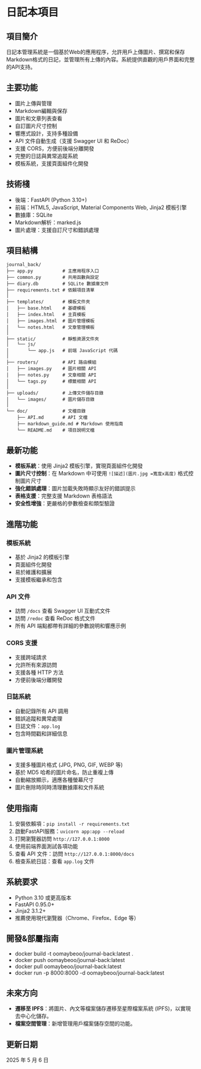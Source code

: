 # 日記本項目

## 項目簡介
日記本管理系統是一個基於Web的應用程序，允許用戶上傳圖片、撰寫和保存Markdown格式的日記，並管理所有上傳的內容。系統提供直觀的用戶界面和完整的API支持。

## 主要功能
- 圖片上傳與管理
- Markdown編輯與保存
- 圖片和文章列表查看
- 自訂圖片尺寸控制
- 響應式設計，支持多種設備
- API 文件自動生成（支援 Swagger UI 和 ReDoc）
- 支援 CORS，方便前後端分離開發
- 完整的日誌與異常追蹤系統
- 模板系統，支援頁面組件化開發

## 技術棧
- 後端：FastAPI (Python 3.10+)
- 前端：HTML5, JavaScript, Material Components Web, Jinja2 模板引擎
- 數據庫：SQLite
- Markdown解析：marked.js
- 圖片處理：支援自訂尺寸和錯誤處理

## 項目結構
```
journal_back/
├── app.py           # 主應用程序入口
├── common.py        # 共用函數與設定
├── diary.db         # SQLite 數據庫文件
├── requirements.txt # 依賴項目清單
│
├── templates/       # 模板文件夾
│   ├── base.html    # 基礎模板
│   ├── index.html   # 主頁模板
│   ├── images.html  # 圖片管理模板
│   └── notes.html   # 文章管理模板
│
├── static/          # 靜態資源文件夾
│   └── js/
│       └── app.js   # 前端 JavaScript 代碼
│
├── routers/         # API 路由模組
│   ├── images.py    # 圖片相關 API
│   ├── notes.py     # 文章相關 API
│   └── tags.py      # 標籤相關 API
│
├── uploads/         # 上傳文件儲存目錄
│   └── images/      # 圖片儲存目錄
│
└── doc/             # 文檔目錄
    ├── API.md       # API 文檔
    ├── markdown_guide.md # Markdown 使用指南
    └── README.md    # 項目說明文檔
```

## 最新功能
- **模板系統**：使用 Jinja2 模板引擎，實現頁面組件化開發
- **圖片尺寸控制**：在 Markdown 中可使用 `![描述](圖片.jpg =寬度x高度)` 格式控制圖片尺寸
- **強化錯誤處理**：圖片加載失敗時顯示友好的錯誤提示
- **表格支援**：完整支援 Markdown 表格語法
- **安全性增強**：更嚴格的參數檢查和類型驗證

## 進階功能

### 模板系統
- 基於 Jinja2 的模板引擎
- 頁面組件化開發
- 易於維護和擴展
- 支援模板繼承和包含

### API 文件
- 訪問 `/docs` 查看 Swagger UI 互動式文件
- 訪問 `/redoc` 查看 ReDoc 格式文件
- 所有 API 端點都帶有詳細的參數說明和響應示例

### CORS 支援
- 支援跨域請求
- 允許所有來源訪問
- 支援各種 HTTP 方法
- 方便前後端分離開發

### 日誌系統
- 自動記錄所有 API 調用
- 錯誤追蹤和異常處理
- 日誌文件：`app.log`
- 包含時間戳和詳細信息

### 圖片管理系統
- 支援多種圖片格式 (JPG, PNG, GIF, WEBP 等)
- 基於 MD5 哈希的圖片命名，防止重複上傳
- 自動縮放顯示，適應各種螢幕尺寸
- 圖片刪除時同時清理數據庫和文件系統

## 使用指南
1. 安裝依賴項：`pip install -r requirements.txt`
2. 啟動FastAPI服務：`uvicorn app:app --reload`
3. 打開瀏覽器訪問 `http://127.0.0.1:8000`
4. 使用前端界面測試各項功能
5. 查看 API 文件：訪問 `http://127.0.0.1:8000/docs`
6. 檢查系統日誌：查看 `app.log` 文件

## 系統要求
- Python 3.10 或更高版本
- FastAPI 0.95.0+
- Jinja2 3.1.2+
- 推薦使用現代瀏覽器（Chrome、Firefox、Edge 等）


## 開發&部屬指南
- docker build -t oomaybeoo/journal-back:latest .
- docker push oomaybeoo/journal-back:latest
- docker pull oomaybeoo/journal-back:latest
- docker run -p 8000:8000 -d oomaybeoo/journal-back:latest

## 未來方向
- **遷移至 IPFS**：將圖片、內文等檔案儲存遷移至星際檔案系統 (IPFS)，以實現去中心化儲存。
- **檔案空間管理**：新增管理用戶檔案儲存空間的功能。

## 更新日期
2025 年 5 月 6 日